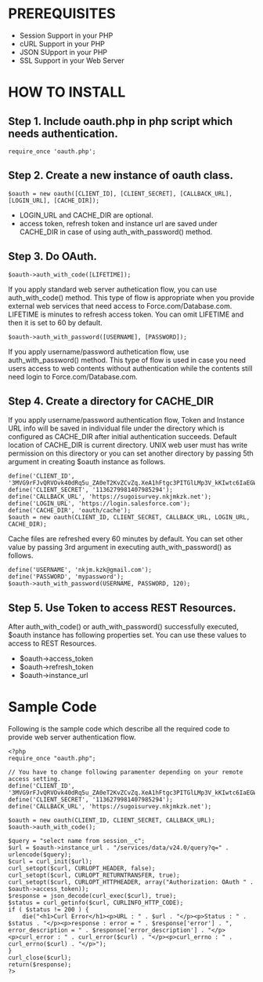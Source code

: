 PREREQUISITES
==============
- Session Support in your PHP
- cURL Support in your PHP
- JSON SUpport in your PHP
- SSL Support in your Web Server

HOW TO INSTALL
==============
Step 1. Include oauth.php in php script which needs authentication.
-------------------------------------------------------------------
    require_once 'oauth.php';

Step 2. Create a new instance of oauth class.
---------------------------------------------
    $oauth = new oauth([CLIENT_ID], [CLIENT_SECRET], [CALLBACK_URL], [LOGIN_URL], [CACHE_DIR]);

- LOGIN_URL and CACHE_DIR are optional.
- access token, refresh token and instance url are saved under CACHE_DIR in case of using auth_with_password() method.

Step 3. Do OAuth. 
------------------------------------------------------------------------------------------------------
    $oauth->auth_with_code([LIFETIME]);
If you apply standard web server authetication flow, you can use auth_with_code() method. This type of flow is appropriate when you provide external web services that need access to Force.com/Database.com. LIFETIME is minutes to refresh access token. You can omit LIFETIME and then it is set to 60 by default.

    $oauth->auth_with_password([USERNAME], [PASSWORD]);
If you apply username/password authetication flow, use auth_with_password() method. This type of flow is used in case you need users access to web contents without authentication while the contents still need login to Force.com/Database.com.

Step 4. Create a directory for CACHE_DIR
----------------------------------------------------------------
If you apply username/password authentication flow, Token and Instance URL info will be saved in individual file under the directory which is configured as CACHE_DIR after initial authentication succeeds. Default location of CACHE_DIR is current directory. UNIX web user must has write permission on this directory or you can set another directory by passing 5th argument in creating $oauth instance as follows.

    define('CLIENT_ID', '3MVG9rFJvQRVOvk40dRq5u_ZA0eT2KvZCvZq.XeA1hFtgc3PITGlLMp3V_kKIwtc6IaEGWkIO3cOu0IgVmujh');
    define('CLIENT_SECRET', '1136279981407985294');
    define('CALLBACK_URL', 'https://sugoisurvey.nkjmkzk.net');
    define('LOGIN_URL', 'https://login.salesforce.com');
    define('CACHE_DIR', 'oauth/cache');
    $oauth = new oauth(CLIENT_ID, CLIENT_SECRET, CALLBACK_URL, LOGIN_URL, CACHE_DIR);

Cache files are refreshed every 60 minutes by default. You can set other value by passing 3rd argument in executing auth_with_password() as follows.

    define('USERNAME', 'nkjm.kzk@gmail.com');
    define('PASSWORD', 'mypassword');
    $oauth->auth_with_password(USERNAME, PASSWORD, 120);

Step 5. Use Token to access REST Resources.
-----------------------------------------------
After auth_with_code() or auth_with_password() successfully executed, $oauth instance has following properties set.
You can use these values to access to REST Resources.

- $oauth->access_token
- $oauth->refresh_token
- $oauth->instance_url

Sample Code
===========
Following is the sample code which describe all the required code to provide web server authentication flow.

    <?php
    require_once "oauth.php";

    // You have to change following paramenter depending on your remote access setting.
    define('CLIENT_ID', '3MVG9rFJvQRVOvk40dRq5u_ZA0eT2KvZCvZq.XeA1hFtgc3PITGlLMp3V_kKIwtc6IaEGWkIO3cOu0IgVmujh');
    define('CLIENT_SECRET', '1136279981407985294');
    define('CALLBACK_URL', 'https://sugoisurvey.nkjmkzk.net');

    $oauth = new oauth(CLIENT_ID, CLIENT_SECRET, CALLBACK_URL);
    $oauth->auth_with_code();
    
    $query = "select name from session__c";
    $url = $oauth->instance_url . "/services/data/v24.0/query?q=" . urlencode($query);
    $curl = curl_init($url);
    curl_setopt($curl, CURLOPT_HEADER, false);
    curl_setopt($curl, CURLOPT_RETURNTRANSFER, true);
    curl_setopt($curl, CURLOPT_HTTPHEADER, array("Authorization: OAuth " . $oauth->access_token));
    $response = json_decode(curl_exec($curl), true);
    $status = curl_getinfo($curl, CURLINFO_HTTP_CODE);
    if ( $status != 200 ) {
        die("<h1>Curl Error</h1><p>URL : " . $url . "</p><p>Status : " . $status . "</p><p>response : error = " . $response['error'] . ", error_description = " . $response['error_description'] . "</p><p>curl_error : " . curl_error($curl) . "</p><p>curl_errno : " . curl_errno($curl) . "</p>");
    }
    curl_close($curl);
    return($response);
    ?>
